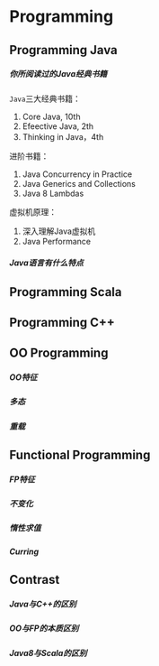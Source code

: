# Programming

## Programming Java

##### 你所阅读过的Java经典书籍

`Java`三大经典书籍：

1. Core Java, 10th
2. Efeective Java, 2th
3. Thinking in Java，4th

进阶书籍：

1. Java Concurrency in Practice
2. Java Generics and Collections
4. Java 8 Lambdas

虚拟机原理：

1. 深入理解Java虚拟机
2. Java Performance

##### Java语言有什么特点

##### 

## Programming Scala

## Programming C++

## OO Programming

##### OO特征

##### 多态

##### 重载

## Functional Programming

##### FP特征

##### 不变化

##### 惰性求值

##### Curring

## Contrast

##### Java与C++的区别

##### OO与FP的本质区别

##### Java8与Scala的区别


